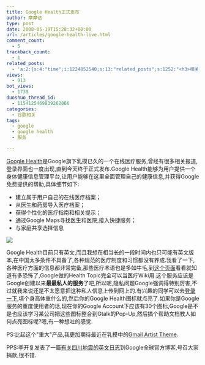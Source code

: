 ```yaml
---
title: Google Health正式发布
author: 摩摩诘
type: post
date: 2008-05-19T15:28:32+00:00
url: /articles/google-health-live.html
comment_count:
  - 5
trackback_count:
  - 1
related_posts:
  - 'a:2:{s:4:"time";i:1224852540;s:13:"related_posts";s:1252:"<h3>相关日志</h3><ul class="related_post"><li><a href="http://www.digglife.cn/articles/16-pagerank-tools.html" title="推荐:16个PageRank相关工具和服务">推荐:16个PageRank相关工具和服务</a></li><li><a href="http://www.digglife.cn/articles/adsense-for-feed-review.html" title="Google AdSense的Feed广告">Google AdSense的Feed广告</a></li><li><a href="http://www.digglife.cn/articles/google-maps-japan-street-view.html" title="Google地图日本版加入街景(Street View)功能">Google地图日本版加入街景(Street View)功能</a></li><li><a href="http://www.digglife.cn/articles/knol-open.html" title="Google的维基百科Knol正式开放">Google的维基百科Knol正式开放</a></li><li><a href="http://www.digglife.cn/articles/google-docs-templates.html" title="使用开放的模板创建Google文件">使用开放的模板创建Google文件</a></li><li><a href="http://www.digglife.cn/articles/adsense-referrals-retired.html" title="Adsense推介计划将在8月底暂停">Adsense推介计划将在8月底暂停</a></li><li><a href="http://www.digglife.cn/articles/add-google-toolbar-functions-firefox3.html" title="给Firefox 3添加Google Toolbar的功能">给Firefox 3添加Google Toolbar的功能</a></li></ul>";}'
views:
  - 913
bot_views:
  - 1739
duoshuo_thread_id:
  - 1154125469839262066
categories:
  - 谷歌相关
tags:
  - google
  - google health
  - 服务

---
```

<a title="Google Health" href="https://www.google.com/health/" target="_blank">Google Health</a>是Google旗下乳摸已久的一个在线医疗服务,曾经有很多相关报道,登录界面也一度出现,直到今天终于正式发布.Google Health能够为用户提供一个身体健康信息管理平台,让用户能够在这里全面管理自己的健康信息,并获得Google免费提供的帮助,具体细节如下:

  * 建立属于用户自己的在线医疗档案； 
  * 从医生和药房导入医疗档案； 
  * 获得个性化的医疗指南和相关提示； 
  * 通过Google Maps寻找医生和医院,接入快捷服务； 
  * 与家庭共享选择信息 

<!--more-->

<a href="http://www.bababian.com/photozoom.sl?pictureid=67B51B26FE70DDC12920FF962FCE298EDT&size=5&viewID=B1E9FC10C6126F1235669209174F8D53UR" target="_blank"><img src="https://www.digglife.net/qiniu/2537/image/5bc3d5fa7cba4568f9aab08d28154edb.jpg" /></a> 

Google Health目前只有英文,而且我想在相当长的一段时间内也只可能有英文版本,在中国太多条件不具备了,各种规范的医疗制度和习惯都没有养成.我看了一下,各种医疗方面的信息都非常完备,那些医疗术语也是多如牛毛,到<a title="这个页面" href="https://www.google.com/health/ref/index.html" target="_blank">这个页面</a>看看就知道有多恐怖了,Google做的Health Topic完全可以当医疗Wiki用.这个服务应该是Google创建以来**最最私人的服务**了吧,所以呢,隐私问题Google强调得特别厉害,不过就我来说还是不太愿意把这种私人信息上传到网上的.有兴趣的同学可以去<a href="https://www.google.com/health/" target="_blank">登录一下</a>,填个身高体重什么的,然后你的Google Health图标就点亮了.如果你是Google服务的重度使用者的话,现在你的Google Account下应该有30个图标,Google是不是也应该学习某公司把这些图标整合到Gtalk的Pop-Up,然后搞个帮助文档教人如何点亮图标呢?嗯,有一种想吐的感觉.

PS:比起这个"重大"产品,我更加期待最近在乳摸中的<a title="Gmail Artist Theme" href="http://blogoscoped.com/archive/2008-05-19-n72.html" target="_blank">Gmail Artist Theme</a>.

PPS:李开复发表了一篇<a title="有关四川地震的英文日志" href="http://googleblog.blogspot.com/2008/05/responding-to-earthquake-in-china.html" target="_blank">有关四川地震的英文日志</a>到Google全球官方博客,号召大家捐款,很不错.
